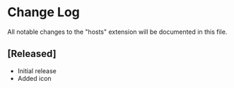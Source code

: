 # Change Log
All notable changes to the "hosts" extension will be documented in this file.


## [Released]
- Initial release
- Added icon